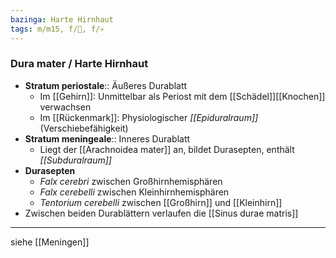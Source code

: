 ```yaml
---
bazinga: Harte Hirnhaut
tags: m/m15, f/🧠, f/💀
---
```

### Dura mater / Harte Hirnhaut
- **Stratum periostale**:: Äußeres Durablatt
	- Im [[Gehirn]]: Unmittelbar als Periost mit dem [[Schädel]][[Knochen]] verwachsen
	- Im [[Rückenmark]]: Physiologischer *[[Epiduralraum]]* (Verschiebefähigkeit)
- **Stratum meningeale**:: Inneres Durablatt
	- Liegt der [[Arachnoidea mater]] an, bildet Durasepten, enthält *[[Subduralraum]]*
- **Durasepten**
	- *Falx cerebri* zwischen Großhirnhemisphären
	- *Falx cerebelli* zwischen Kleinhirnhemisphären
	- *Tentorium cerebelli* zwischen [[Großhirn]] und [[Kleinhirn]]
- Zwischen beiden Durablättern verlaufen die [[Sinus durae matris]]
---
siehe [[Meningen]]
